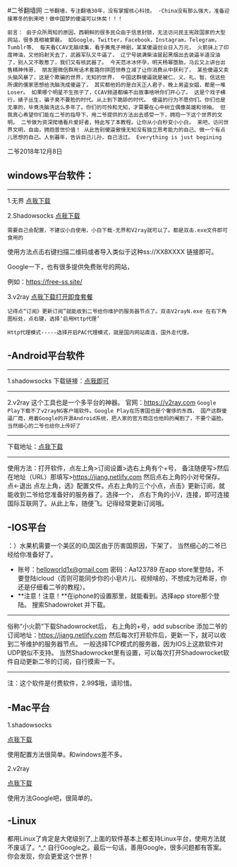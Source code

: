 #二爷翻墙网
`二爷翻墙，专注翻墙30年，没有掌握核心科技。 -China没有那么强大，准备迎接寒冬的到来吧！做中国梦的傻逼可以休矣！！！`

`前言： 由于众所周知的原因，西朝鲜的很多民众由于信息封锁，无法访问民主宪政国家的大型网站，很多真相被蒙蔽。 如Google，Twitter，Facebook，Instagram，Telegram，Tumblr等、 每天看CCAV无脑续集，看手撕鬼子神剧，某某傻逼创业日入万元， 火箭抹上了印度神油，又他妈射天去了，武器军队又牛逼了， 辽宁号装满柴油冒起黑烟出去装逼半道没油了，别人又不敢惹了，我们又有核武器了。 今天范冰冰怀孕，明天杨幂堕胎，马云又上讲台出售精神伟哥， 朋友圈微信群用话术套路你拼团领券立减了让你消费从中获利了， 某些傻逼又卖头脑风暴了，这是个欺骗的世界，无知的世界， 中国这群傻逼就是被仁、义、礼、智、信这些所谓的儒家思想给洗脑洗成傻逼了， 其实都他妈的是白天正人君子，晚上男盗女娼，都是一堆Loser。 如果哪个明星不生孩子了，CCAV频道都编不出故事啥哄你们开心了。 这是个戏子横行，婊子丛生，骗子臭不要脸的时代。从上到下跪舔的时代。 傻逼的行为不愿你们。你们也是无辜的，毕竟洗脑洗这么多年了。你们的可怜和无知，才需要在心中树立偶像英雄和领袖。 但我真心希望你们能在二爷的指导下，用二爷提供的方法出去感受一下，拥抱一下这个世界的文明。 二爷做为资深爬墙看片爱好者，特此写了本教程。让你从小白秒变小小白。 来吧，访问世界文明，自由，拥抱普世价值！ 从此告别傻逼傲慢无知没有独立思考能力的自己、做一个有点儿思想的自己。人到暮年，告诉自己儿孙，自己活过。 Everything is just begining`

二爷2018年12月8日
## windows平台软件： 

------------

1.无界 
[点我下载](https://www.lanzous.com/i2k2l9e  "点我下载")

2.Shadowsocks
[点我下载](https://www.lanzous.com/i2rr23g  "点我下载")

`需要自己会配置，不建议小白使用，小白下载-无界和V2ray就可以了。都是双击.exe文件即可食用的`

使用方法点击右键扫描二维码或者导入类似于这种ss://XX8XXXX 链接即可。 

Google一下，也有很多提供免费账号的网站，

例如：https://free-ss.site/

3.v2ray
[点我下载打开即食套餐](https://www.lanzous.com/i2vhwah "下载打开即食套餐")


`记得点“订阅》更新订阅”就能收到二爷给你维护的服务器节点了。双击V2rayN.exe 在右下角图标处，点右键，选择‘启用Http代理’`

`Http代理模式-----选择开启PAC代理模式，就是国内网站直连，国外走代理。`

## -Android平台软件

------------

1.shadowsocks
下载链接：[点我即可](https://www.lanzous.com/i2rr16d "下载地址")

------------

 2.v2ray 
 这个工具也是一个多平台的神器。
 官网：https://v2ray.com
 `Google Play下载不了v2rayNG客户端软件。Google Play在历害国也是个奢侈的东西， 国产这群傻逼厂商，用着Google的开源Android系统，把人家的官方商店也他妈的阉割了，不要个逼脸。 当然细心的二爷也给你上传好了`
 
 ------------

下载地址：[点我下载](https://www.lanzous.com/i2vh03i) 
 
 ------------
 使用方法：打开软件，点左上角>订阅设置>选右上角有个+号， 备注随便写>然后在地址（URL）那填写>https://jiang.netlify.com 然后点右上角的小对号保存。点←退出 点左上角，选》配置文件。点右上角的三个小点，点击》更新订阅，就能收到二爷给您准备好的服务器了。选择一个， 点右下角的小V，连接，即可连接国际互联网了。从此上车，随便飞。记得经常更新订阅哦。

## -IOS平台 
：）水果机需要一个美区的ID,国区由于历害国原因，下架了， 当然细心的二爷已经给你准备好了。 
- 账号：helloworld1x@gmail.com 密码：Aa123789 
在app store里登陆，不要登陆icloud（否则可能同步你的小皂片儿、视频啥的，不想成为冠希哥，你还是仔细看二爷的教程）。
-  **注意！注意！**在iphone的设置那里，就能看到。选择app store那个登陆。 搜索Shadowroket 并下载。

------------

俗称“小火箭”下载Shadowrocket后， 右上角的+号，add subscribe 添加二爷的订阅地址：https://jiang.netlify.com 
然后每次打开软件后，更新一下，就可以收到二爷维护的服务器节点。 
一般选择TCP模式的服务器，因为IOS上这款软件对UDP貌似不支持。 当然Shadowrocket里有设置，可以每次打开Shadowrocket软件自动更新二爷的订阅，自行摸索一下。 

------------

注：这个软件是付费软件，2.99$哦，请珍惜。

## -Mac平台 
1.shadowsocks 

[点我下载](https://github.com/shadowsocks/ShadowsocksX-NG/releases)

使用配置方法很简单。和windows差不多。 

2.v2ray 

[点我下载](https://github.com/Cenmrev/V2RayX/releases)

使用方法Google吧，很简单的。

## -Linux
都用Linux了肯定是大佬级别了,上面的软件基本上都支持Linux平台，使用方法就不废话了。^_^ 自行Google之。最后一句话，善用Google，很多问题都有答案。你会发现，你会更爱这个世界！
